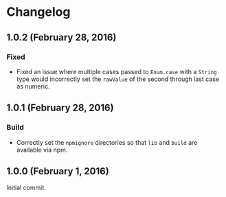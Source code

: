 # Changelog

## 1.0.2 (February 28, 2016)

### Fixed

- Fixed an issue where multiple cases passed to `Enum.case` with a `String` type would incorrectly set the `rawValue` of the second through last case as numeric.

## 1.0.1 (February 28, 2016)

### Build

- Correctly set the `npmignore` directories so that `lib` and `build` are available via npm.

## 1.0.0 (February 1, 2016)

Initial commit.
